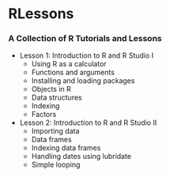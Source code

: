 # RLessons
### A Collection of R Tutorials and Lessons ###

* Lesson 1: Introduction to R and R Studio I
  - Using R as a calculator
  - Functions and arguments
  - Installing and loading packages
  - Objects in R
  - Data structures
  - Indexing
  - Factors
* Lesson 2: Introduction to R and R Studio II
  - Importing data
  - Data frames
  - Indexing data frames
  - Handling dates using lubridate
  - Simple looping
